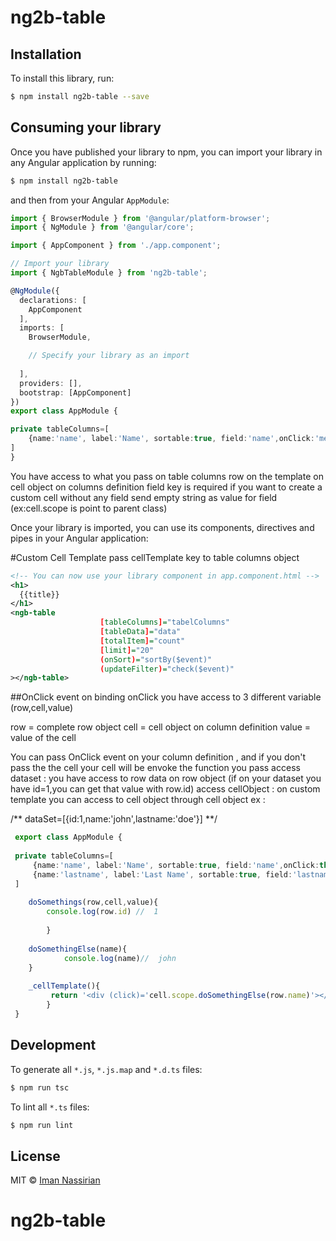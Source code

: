 # ng2b-table

## Installation

To install this library, run:

```bash
$ npm install ng2b-table --save
```

## Consuming your library

Once you have published your library to npm, you can import your library in any Angular application by running:

```bash
$ npm install ng2b-table
```

and then from your Angular `AppModule`:

```typescript
import { BrowserModule } from '@angular/platform-browser';
import { NgModule } from '@angular/core';

import { AppComponent } from './app.component';

// Import your library
import { NgbTableModule } from 'ng2b-table';

@NgModule({
  declarations: [
    AppComponent
  ],
  imports: [
    BrowserModule,

    // Specify your library as an import
    
  ],
  providers: [],
  bootstrap: [AppComponent]
})
export class AppModule { 

private tableColumns=[
    {name:'name', label:'Name', sortable:true, field:'name',onClick:'method on class',scope:this},
]
}
```

You have access to what you pass on table columns row on the template on cell object
 on columns definition field key is required if you want to create a custom cell without any field send empty string as value for field
(ex:cell.scope is point to parent class)

Once your library is imported, you can use its components, directives and pipes in your Angular application:

#Custom Cell Template
pass cellTemplate key to table columns object 

```xml
<!-- You can now use your library component in app.component.html -->
<h1>
  {{title}}
</h1>
<ngb-table
                    [tableColumns]="tabelColumns"
                    [tableData]="data"
                    [totalItem]="count"
                    [limit]="20"
                    (onSort)="sortBy($event)"
                    (updateFilter)="check($event)"
></ngb-table>
```

##OnClick event
 on binding onClick you have access to 3 different variable (row,cell,value)  
 
 row = complete row object
 cell = cell object on column definition
 value = value of the cell
 
You can pass OnClick event on your column definition  , and if you don't pass the the cell your cell will be 
envoke the function you pass
 access dataset : you have access to row data on row object (if on your dataset you have id=1,you can get that value with row.id)
 access cellObject : on custom template you can access to cell object through cell object 
  ex :
  
  /**
  dataSet=[{id:1,name:'john',lastname:'doe'}]
  **/
  
```typescript  
 export class AppModule { 
 
 private tableColumns=[
     {name:'name', label:'Name', sortable:true, field:'name',onClick:this.doSomeThings,scope:this},
     {name:'lastname', label:'Last Name', sortable:true, field:'lastname',cellTemplate:this._cellTemplate()},
 ]
     
    doSomethings(row,cell,value){
        console.log(row.id) //  1
        
        }
        
    doSomethingElse(name){
            console.log(name)//  john
    }
        
    _cellTemplate(){
         return '<div (click)='cell.scope.doSomethingElse(row.name)'></div>'
        }
 }
 ```
## Development

To generate all `*.js`, `*.js.map` and `*.d.ts` files:

```bash
$ npm run tsc
```

To lint all `*.ts` files:

```bash
$ npm run lint
```






## License

MIT © [Iman Nassirian](mailto:e_nassiria@yahoo.com)
# ng2b-table
